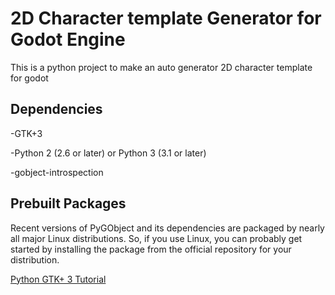 # 2D Character template Generator for Godot Engine

This is a python project to make an auto generator 2D character template for godot

## Dependencies

-GTK+3

-Python 2 (2.6 or later) or Python 3 (3.1 or later)

-gobject-introspection


## Prebuilt Packages

Recent versions of PyGObject and its dependencies are packaged 
by nearly all major Linux distributions. So, if you use Linux, 
you can probably get started by installing the package from the 
official repository for your distribution.

[Python GTK+ 3 Tutorial](https://python-gtk-3-tutorial.readthedocs.io/en/latest/)



